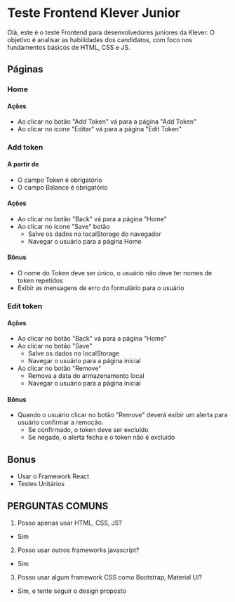 # Teste Frontend Klever Junior

Olá, este é o teste Frontend para desenvolvedores juniores da Klever. O objetivo é analisar as habilidades dos candidatos, com foco nos fundamentos básicos de HTML, CSS e JS.

## Páginas

### Home

#### Ações

- Ao clicar no botão "Add Token" vá para a página "Add Token"
- Ao clicar no ícone "Editar" vá para a página "Edit Token"

### Add token

#### A partir de

- O campo Token é obrigatório
- O campo Balance é obrigatório

#### Ações

- Ao clicar no botão "Back" vá para a página "Home"
- Ao clicar no ícone "Save" botão
  - Salve os dados no localStorage do navegador
  - Navegar o usuário para a página Home

#### Bônus

- O nome do Token deve ser único, o usuário não deve ter nomes de token repetidos
- Exibir as mensagens de erro do formulário para o usuário

### Edit token

#### Ações

- Ao clicar no botão "Back" vá para a página "Home"
- Ao clicar no botão "Save"
  - Salve os dados no localStorage
  - Navegar o usuário para a página inicial
- Ao clicar no botão "Remove"
  - Remova a data do armazenamento local
  - Navegar o usuário para a página inicial

#### Bônus

- Quando o usuário clicar no botão "Remove" deverá exibir um alerta para usuário confirmar a remoção.
  - Se confirmado, o token deve ser excluído
  - Se negado, o alerta fecha e o token não é excluído

## Bonus

- Usar o Framework React
- Testes Unitários

## PERGUNTAS COMUNS

1. Posso apenas usar HTML, CSS, JS?

- Sim

2. Posso usar outros frameworks javascript?

- Sim

3. Posso usar algum framework CSS como Bootstrap, Material UI?

- Sim, e tente seguir o design proposto
